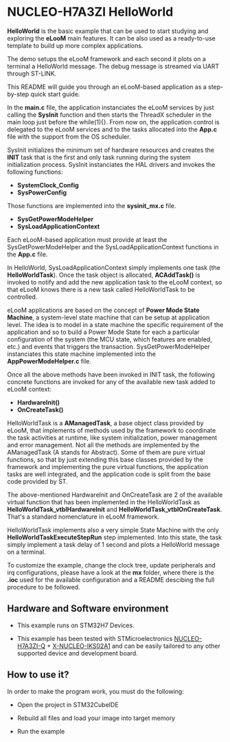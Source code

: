 # __NUCLEO-H7A3ZI HelloWorld__

**HelloWorld** is the basic example that can be used to start studying and exploring the **eLooM** main features.
It can be also used as a ready-to-use template to build up more complex applications.

The demo setups the eLooM framework and each second it plots on a terminal a HelloWorld message.
The debug message is streamed via UART through ST-LINK.

This README will guide you through an eLooM-based application as a step-by-step quick start guide.

In the **main.c** file, the application instanciates the eLooM services by just calling the **SysInit** function 
and then starts the ThreadX scheduler in the main loop just before the while(1){}.
From now on, the application control is delegated to the eLooM services and to the tasks allocated into the 
**App.c** file with the support from the OS scheduler.

SysInit initializes the minimum set of hardware resources and creates the **INIT** task that is the first 
and only task running during the system initialization process.
SysInit instanciates the HAL drivers and invokes the following functions:

- **SystemClock_Config**
- **SysPowerConfig**

Those functions are implemented into the **sysinit_mx.c** file.

- **SysGetPowerModeHelper**
- **SysLoadApplicationContext**

Each eLooM-based application must provide at least the SysGetPowerModeHelper and the 
SysLoadApplicationContext functions in the **App.c** file.

In HelloWorld, SysLoadApplicationContext simply implements one task (the **HelloWorldTask**).
Once the task object is allocated, **ACAddTask()** is invoked to notify and add the new application task to the 
eLooM context, so that eLooM knows there is a new task called HelloWorldTask to be controlled.

eLooM applications are based on the concept of **Power Mode State Machine**, a system-level state machine that 
can be setup at application level.
The idea is to model in a state machine the specific requirement of the application and so to build a Power Mode 
State for each a particular configuration of the system (the MCU state, which features are enabled, etc.) and events
that triggers the transaction.
SysGetPowerModeHelper instanciates this state machine implemented into the **AppPowerModeHelper.c** file.

Once all the above methods have been invoked in INIT task, the following concrete functions are invoked for any of the 
available new task added to eLooM context:

- **HardwareInit()**
- **OnCreateTask()**

HelloWorldTask is a **AManagedTask**, a base object class provided by eLooM, that implements of methods used by 
the framework to coordinate the task activities at runtime, like system initialization, power management 
and error management.
Not all the methods are implemented by the AManagedTask (A stands for Abstract). Some of them are pure virtual 
functions, so that by just extending this base classes provided by the framework and implementing the pure 
virtual functions, the application tasks are well integrated, and the application code is split from the base 
code provided by ST.

The above-mentioned HardwareInit and OnCreateTask are 2 of the available virtual function that has been implemented
in the HelloWorldTask as **HelloWorldTask_vtblHardwareInit** and **HelloWorldTask_vtblOnCreateTask**.
That's a standard nomenclature in eLooM framework.

HelloWorldTask implements also a very simple State Machine with the only **HelloWorldTaskExecuteStepRun** step
implemented.
Into this state, the task simply implement a task delay of 1 second and plots a HelloWorld message on a terminal.

To customize the example, change the clock tree, update peripherals and irq configurations, please have a
look at the **mx** folder, where there is the **.ioc** used for the available configuration and a README descibing
the full procedure to be followed.


## __Hardware and Software environment__

- This example runs on STM32H7 Devices.

- This example has been tested with STMicroelectronics [NUCLEO-H7A3ZI-Q](https://www.st.com/en/evaluation-tools/nucleo-h7a3zi-q.html) + [X-NUCLEO-IKS02A1](https://www.st.com/en/ecosystems/x-nucleo-iks02a1.html)
  and can be easily tailored to any other supported
  device and development board. 


## __How to use it?__

In order to make the program work, you must do the following:
 
- Open the project in STM32CubeIDE

- Rebuild all files and load your image into target memory

- Run the example

